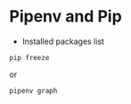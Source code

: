 # Pipenv and Pip

*   Installed packages list

<!---->

    pip freeze

or

<!---->

    pipenv graph
